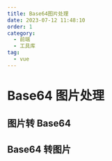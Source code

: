 ```yaml
---
title: Base64图片处理
date: 2023-07-12 11:48:10
order: 1
category:
  - 前端
  - 工具库
tag:
  - vue
---
```


# Base64 图片处理

## 图片转 Base64

<picture-base64 />

## Base64 转图片

<base64-picture />
